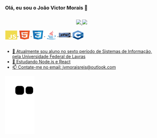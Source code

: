 ### Olá, eu sou o João Victor Morais 👋
</div>
  
  ##
 
<div> 

<div align="center">
  <a href="https://github.com/jvmoraisreis">
  <img height="180em" src="https://github-readme-stats.vercel.app/api?username=jvmoraisreis&show_icons=true&theme=dracula&include_all_commits=true&count_private=true"/>
  <img height="180em" src="https://github-readme-stats.vercel.app/api/top-langs/?username=jvmoraisreis&layout=compact&langs_count=7&theme=dracula"/>
</div>

<div style="display: inline_block"><br>
  <img align="center" alt="João-Js" height="30" width="40" src="https://raw.githubusercontent.com/devicons/devicon/master/icons/javascript/javascript-plain.svg">
  <img align="center" alt="João-HTML" height="30" width="40" src="https://raw.githubusercontent.com/devicons/devicon/master/icons/html5/html5-original.svg">
  <img align="center" alt="João-CSS" height="30" width="40" src="https://raw.githubusercontent.com/devicons/devicon/master/icons/css3/css3-original.svg">
  <img align="center" alt="João-Java" height="30" width="40" src="https://raw.githubusercontent.com/devicons/devicon/master/icons/java/java-original.svg">
  <img align="center" alt="João-Php" height="30" width="40" src="https://raw.githubusercontent.com/devicons/devicon/master/icons/php/php-original.svg">
  <img align="center" alt="João-Cpp" height="30" width="40" src="https://github.com/devicons/devicon/blob/master/icons/cplusplus/cplusplus-original.svg"> 
</div>

</div>
  
  ##
 
<div> 

- 🔭 Atualmente sou aluno no sexto período de Sistemas de Informação, pela Universidade Federal de Lavras 
- 🌱 Estudando Node.js e React
- 📫 Contate-me no email: jvmoraisreis@outlook.com

![Snake animation](https://github.com/jvmoraisreis/jvmoraisreis/blob/output/github-contribution-grid-snake.svg)
